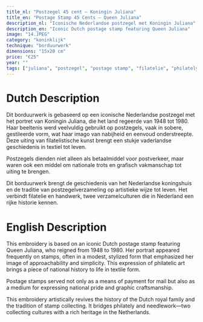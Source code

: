 ```yaml
---
title_nl: "Postzegel 45 cent – Koningin Juliana"
title_en: "Postage Stamp 45 Cents – Queen Juliana"
description_nl: "Iconische Nederlandse postzegel met Koningin Juliana"
description_en: "Iconic Dutch postage stamp featuring Queen Juliana"
image: "14.JPEG"
category: "koninklijk"
technique: "borduurwerk"
dimensions: "15x20 cm"
price: "€25"
year: ""
tags: ["juliana", "postzegel", "postage stamp", "filatelie", "philately", "koningin", "queen"]
---
```


# Dutch Description

Dit borduurwerk is gebaseerd op een iconische Nederlandse postzegel met het portret van Koningin Juliana, die het land regeerde van 1948 tot 1980. Haar beeltenis werd veelvuldig gebruikt op postzegels, vaak in sobere, gestileerde vorm, wat haar imago van nabijheid en eenvoud onderstreepte. Deze uiting van filatelistische kunst brengt een stukje vaderlandse geschiedenis in textiel tot leven.

Postzegels dienden niet alleen als betaalmiddel voor postverkeer, maar waren ook een middel om nationale trots en grafisch vakmanschap tot uiting te brengen.

Dit borduurwerk brengt de geschiedenis van het Nederlandse koningshuis en de traditie van postzegelverzameling op artistieke wijze tot leven. Het verbindt filatelie en handwerk, twee verzamelculturen die in Nederland een rijke historie kennen.

# English Description

This embroidery is based on an iconic Dutch postage stamp featuring Queen Juliana, who reigned from 1948 to 1980. Her portrait appeared frequently on stamps, often in a modest, stylized form that emphasized her image of approachability and simplicity. This expression of philatelic art brings a piece of national history to life in textile form.

Postage stamps served not only as a means of payment for mail but also as a medium for expressing national pride and graphic craftsmanship.

This embroidery artistically revives the history of the Dutch royal family and the tradition of stamp collecting. It bridges philately and needlework—two collecting cultures with a rich heritage in the Netherlands.
